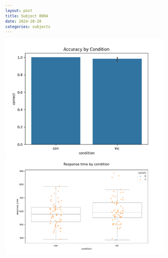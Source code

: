 ```yaml
---
layout: post
title: Subject 8004
date: 2024-10-28
categories: subjects
---
```


![](data/8004/run-5/8004_NF_acc.png)
![](data/8004/run-5/8004_NF_rt.png)
